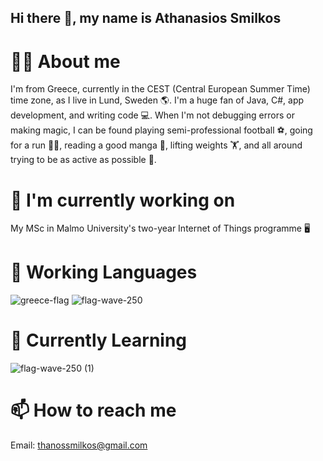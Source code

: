 ## Hi there 👋, my name is Athanasios Smilkos

# 🙋‍♂️ About me

I'm from Greece, currently in the CEST (Central European Summer Time) time zone, as I live in Lund, Sweden 🌎. I'm a huge fan of Java, C#, app development, and writing code 💻. When I'm not debugging errors or making magic, I can be found playing semi-professional football ⚽, going for a run 🏃‍♂️, reading a good manga 📖, lifting weights 🏋️, and all around trying to be as active as possible 💪.


# 🔭 I'm currently working on

My MSc in Malmo University's two-year Internet of Things programme 🖥️




# 🦜 Working Languages

![greece-flag](https://github.com/user-attachments/assets/d40ae3b8-1f7b-4dd4-a6b8-24c73135866c)
![flag-wave-250](https://github.com/user-attachments/assets/2490c4ec-465b-4b27-b7ac-6f5c7d99aada)


# 🌱 Currently Learning 


![flag-wave-250 (1)](https://github.com/user-attachments/assets/fd176206-0954-4531-afbf-27387268002a)


# 📫 How to reach me

Email: thanossmilkos@gmail.com
<!--
**thanossmilkos/thanossmilkos** is a ✨ _special_ ✨ repository because its `README.md` (this file) appears on your GitHub profile.

Here are some ideas to get you started:

- 🔭 I’m currently working on ...
- 🌱 I’m currently learning ...
- 👯 I’m looking to collaborate on ...
- 🤔 I’m looking for help with ...
- 💬 Ask me about ...
- 📫 How to reach me: ...
- 😄 Pronouns: ...
- ⚡ Fun fact: ...
-->
